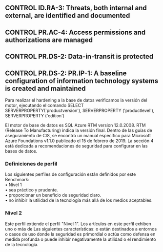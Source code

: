 

## CONTROL ID.RA-3: Threats, both internal and external, are identified and documented
## CONTROL PR.AC-4: Access permissions and authorizations are managed
## CONTROL PR.DS-2: Data-in-transit is protected
## CONTROL PR.DS-2: PR.IP-1: A baseline configuration of information technology systems is created and maintained
Para realizar el hardening a la base de datos verificamos la versión del motor, ejecutando el comando
SELECT SERVERPROPERTY('productversion'), SERVERPROPERTY ('productlevel'), SERVERPROPERTY ('edition')

El motor de base de datos es SQL Azure RTM version 12.0.2008. RTM (Release To Manufacturing) indica  la versión final.
Dentro de las guías de aseguramiento de CIS, se encontró un manual específico para Microsoft Azure Foundations v1.1.0 publicado el  15 de febrero de 2019. La sección 4 está dedicada a recomendaciones de seguridad para configurar en las bases de datos.  

### Definiciones de perfil
Los siguientes perfiles de configuración están definidos por este Benchmark:  
  •	 Nivel 1    
      • sea práctico y prudente.  
      •	 proporcionar un beneficio de seguridad claro.       
      •	 no inhibir la utilidad de la tecnología más allá de los medios aceptables.  
      
### Nivel 2
Este perfil extiende el perfil "Nivel 1". Los artículos en este perfil exhiben uno o más de
Las siguientes características:
o están destinados a entornos o casos de uso donde la seguridad es primordial
o actúa como defensa en medida profunda
o puede inhibir negativamente la utilidad o el rendimiento de la tecnología.


